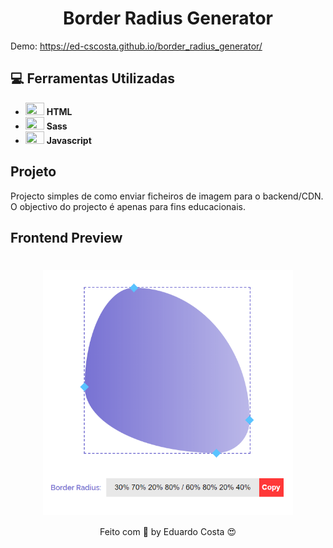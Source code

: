 <h1 align="center"> Border Radius Generator </h1>

Demo: https://ed-cscosta.github.io/border_radius_generator/

## :computer: Ferramentas Utilizadas

- <img src="https://cdn.svgporn.com/logos/html-5.svg" width="30" height="20" /> **HTML**
- <img src="https://cdn.svgporn.com/logos/sass.svg" width="30" height="20" /> **Sass**
- <img src="https://cdn.svgporn.com/logos/javascript.svg" width="30" height="20" /> **Javascript**


## Projeto

Projecto simples de como enviar ficheiros de imagem para o backend/CDN. O objectivo do projecto é apenas para fins educacionais.

## Frontend Preview

<h1 align="center"><img align="center" src="./github_assets/preview.png" alt="Omnistack 11 Web" width="400"></img></h1>


<p align="center">Feito com 💖 by Eduardo Costa  😍</p>
